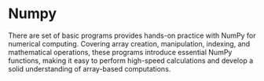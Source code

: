 # Numpy
There are set of basic programs provides hands-on practice with NumPy for numerical computing. Covering array creation, manipulation, indexing, and mathematical operations, these programs introduce essential NumPy functions, making it easy to perform high-speed calculations and develop a solid understanding of array-based computations.
